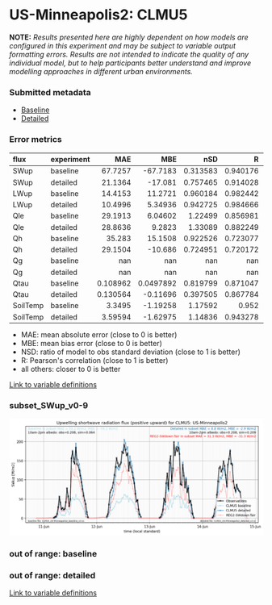 # US-Minneapolis2: CLMU5

**NOTE:** *Results presented here are highly dependent on how models are configured in this experiment and may be subject to variable output formatting errors. Results are not intended to indicate the quality of any individual model, but to help participants better understand and improve modelling approaches in different urban environments.*

### Submitted metadata

- [Baseline](CLMU5_US-Minneapolis2_baseline_attrs.md)
- [Detailed](CLMU5_US-Minneapolis2_detailed_attrs.md)

### Error metrics

| flux     | experiment   |        MAE |         MBE |        nSD |          R |          5th |        95th |       RMSE |      cRMSE |        AMBE |       1-nSD |         1-R |   nSkewness |    nKurtosis |    Overlap |
|:---------|:-------------|-----------:|------------:|-----------:|-----------:|-------------:|------------:|-----------:|-----------:|------------:|------------:|------------:|------------:|-------------:|-----------:|
| SWup     | baseline     |  67.7257   | -67.7183    |   0.313583 |   0.940176 |   2.0245     | 222.585     |  96.7282   |   0.713224 |  67.7183    |   0.686417  |   0.0598241 |   0.241818  |   0.849948   |   0.448992 |
| SWup     | detailed     |  21.1364   | -17.081     |   0.757465 |   0.914028 |   1.19139    | 103.117     |  45.4405   |   0.434816 |  17.081     |   0.242535  |   0.0859721 |   0.350957  |   0.603907   |   0.085887 |
| LWup     | baseline     |  14.4153   |  11.2721    |   0.960184 |   0.982442 |  15.6046     |   1.65528   |  17.6817   |   0.18789  |  11.2721    |   0.0398166 |   0.0175579 |   0.702826  |   0.763827   |   0.121125 |
| LWup     | detailed     |  10.4996   |   5.34936   |   0.942725 |   0.984666 |   9.2484     |   9.48371   |  14.0658   |   0.179423 |   5.34936   |   0.0572757 |   0.0153344 |   0.896467  |   0.712561   |   0.113683 |
| Qle      | baseline     |  29.1913   |   6.04602   |   1.22499  |   0.856981 |   5.47798    |  54.4831    |  49.1924   |   0.633256 |   6.04602   |   0.224989  |   0.143019  |   0.0474056 |   0.00387656 |   0.145032 |
| Qle      | detailed     |  28.8636   |   9.2823    |   1.33089  |   0.882249 |   0.168338   |  76.3151    |  50.9871   |   0.650322 |   9.2823    |   0.330893  |   0.117751  |   0.013721  |   0.152919   |   0.180323 |
| Qh       | baseline     |  35.283    |  15.1508    |   0.922526 |   0.723077 |   3.73815    |   1.95526   |  48.0348   |   0.718984 |  15.1508    |   0.0774745 |   0.276923  |   0.507389  |   0.747737   |   0.257681 |
| Qh       | detailed     |  29.1504   | -10.686     |   0.724951 |   0.720172 |   0.327589   |  49.2045    |  45.2663   |   0.693812 |  10.686     |   0.275049  |   0.279828  |   0.508699  |   0.676937   |   0.122953 |
| Qg       | baseline     | nan        | nan         | nan        | nan        | nan          | nan         | nan        | nan        | nan         | nan         | nan         | nan         | nan          | nan        |
| Qg       | detailed     | nan        | nan         | nan        | nan        | nan          | nan         | nan        | nan        | nan         | nan         | nan         | nan         | nan          | nan        |
| Qtau     | baseline     |   0.108962 |   0.0497892 |   0.819799 |   0.871047 |   0.0360892  |   0.0592116 |   0.142284 |   0.493865 |   0.0497892 |   0.180201  |   0.128953  |   0.186937  |   0.324733   |   0.273208 |
| Qtau     | detailed     |   0.130564 |  -0.11696   |   0.397505 |   0.867784 |   0.00883632 |   0.444483  |   0.218579 |   0.684188 |   0.11696   |   0.602495  |   0.132216  |   0.133019  |   0.293062   |   0.268468 |
| SoilTemp | baseline     |   3.3495   |  -1.19258   |   1.17592  |   0.952    |   5.07388    |   2.03796   |   4.17756  |   0.379256 |   1.19258   |   0.175927  |   0.0479998 |   2.10309   |   0.175393   |   0.205931 |
| SoilTemp | detailed     |   3.59594  |  -1.62975   |   1.14836  |   0.943278 |   4.75299    |   1.39203   |   4.43027  |   0.390235 |   1.62975   |   0.148364  |   0.056722  |   2.22853   |   0.168061   |   0.212972 |

 - MAE: mean absolute error (close to 0 is better)
 - MBE: mean bias error (close to 0 is better)
 - NSD: ratio of model to obs standard deviation (close to 1 is better)
 - R: Pearson's correlation (close to 1 is better)
 - all others: closer to 0 is better

[Link to variable definitions](../modelattrs/variable_definitions.md)

### <a name="subset_swup_v0-9"></a>subset_SWup_v0-9
[![CLMU5_US-Minneapolis2_subset_SWup_v0-9.png](CLMU5_US-Minneapolis2_subset_SWup_v0-9.png)](CLMU5_US-Minneapolis2_subset_SWup_v0-9.png)

### out of range: baseline


### out of range: detailed



[Link to variable definitions](../modelattrs/variable_definitions.md)

